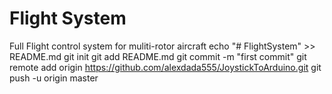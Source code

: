 # Flight System
Full Flight control system for muliti-rotor aircraft
echo "# FlightSystem" >> README.md
git init
git add README.md
git commit -m "first commit"
git remote add origin https://github.com/alexdada555/JoystickToArduino.git
git push -u origin master
